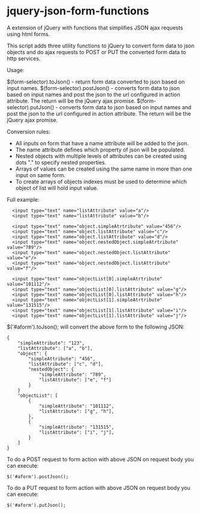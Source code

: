 jquery-json-form-functions
==========================

A extension of jQuery with functions that simplifies JSON ajax requests using html forms.

This script adds three utility functions to jQuery to convert form data to json objects and do ajax requests to POST or PUT the converted form data to http services.
  
Usage:
  
$(form-selector).toJson() - return form data converted to json based on input names.
$(form-selector).postJson() - converts form data to json based on input names and post the json to the url configured in action attribute. The return will be the jQuery ajax promise.
$(form-selector).putJson() - converts form data to json based on input names and post the json to the url configured in action attribute. The return will be the jQuery ajax promise.

Conversion rules:

  - All inputs on form that have a name attribute will be added to the json.
  - The name attribute defines which property of json will be populated.
  - Nested objects with multiple levels of attributes can be created using dots "." to specify nested properties.
  - Arrays of values can be created using the same name in more than one input on same form.
  - To create arrays of objects indexes must be used to determine which object of list will hold input value.
  

Full example:
  
  <form id="aForm" action="http://some-service-url">
      <input type="hidden" name="simpleAttribute" value="123"/>
 
      <input type="text" name="listAttribute" value="a"/>
      <input type="text" name="listAttribute" value="b"/>
      
      <input type="text" name="object.simpleAtrtribute" value="456"/>
      <input type="text" name="object.listAttribute" value="c"/>
      <input type="text" name="object.listAttribute" value="d"/>
      <input type="text" name="object.nestedObject.simpleAtrtribute" value="789"/>
      <input type="text" name="object.nestedObject.listAttribute" value="e"/>
      <input type="text" name="object.nestedObject.listAttribute" value="f"/>
      
      <input type="text" name="objectList[0].simpleAtrtribute" value="101112"/>
      <input type="text" name="objectList[0].listAttribute" value="g"/>
      <input type="text" name="objectList[0].listAttribute" value="h"/>
      <input type="text" name="objectList[1].simpleAtrtribute" value="131515"/>
      <input type="text" name="objectList[1].listAttribute" value="i"/>
      <input type="text" name="objectList[1].listAttribute" value="j"/>
           
  </form>
  
  $('#aform').toJson(); will convert the above form to the following JSON:
  
  	{ 
  		"simpleAttribute": "123",
  		"listAttribute": ["a", "b"],
  		"object": {
  			"simpleAttribute": "456",
  			"listAttribute": ["c", "d"],
 			"nestedObject": {
  				"simpleAttribute": "789",
  				"listAttribute": ["e", "f"]
  			} 
  		}
  		"objectList": [
  			{
  				"simpleAttribute": "101112",
  				"listAttribute": ["g", "h"],
  			},  
  			{
  				"simpleAttribute": "131515",
  				"listAttribute": ["i", "j"],
  			}  
  		]
  	}
  
   To do a POST request to form action with above JSON on request body you can execute: 
   
   	$('#aform').postJson();
   
   To do a PUT request to form action with above JSON on request body you can execute:
    
   	$('#aform').putJson();